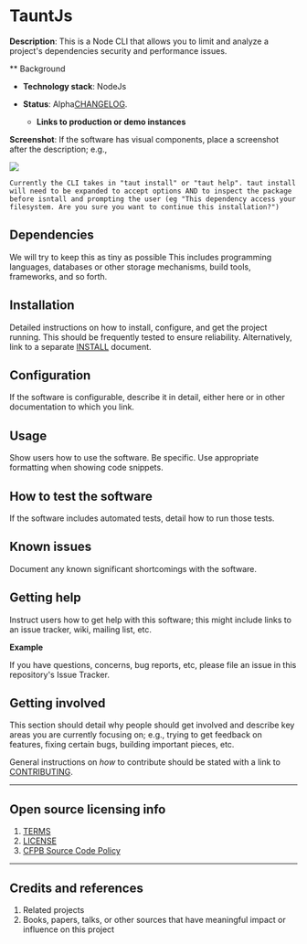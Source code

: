 # TauntJs 

**Description**: This is a Node CLI that allows you to limit and analyze a project's dependencies security and performance issues. 

** Background 
- **Technology stack**: NodeJs

- **Status**:  Alpha[CHANGELOG](CHANGELOG.md).
  - **Links to production or demo instances**
  
**Screenshot**: If the software has visual components, place a screenshot after the description; e.g.,

![](https://raw.githubusercontent.com/cfpb/open-source-project-template/master/screenshot.png)

```
Currently the CLI takes in "taut install" or "taut help". taut install will need to be expanded to accept options AND to inspect the package before isntall and prompting the user (eg "This dependency access your filesystem. Are you sure you want to continue this installation?")
```

## Dependencies

We will try to keep this as tiny as possible
This includes programming languages, databases or other storage mechanisms, build tools, frameworks, and so forth.

## Installation

Detailed instructions on how to install, configure, and get the project running.
This should be frequently tested to ensure reliability. Alternatively, link to
a separate [INSTALL](INSTALL.md) document.

## Configuration

If the software is configurable, describe it in detail, either here or in other documentation to which you link.

## Usage

Show users how to use the software.
Be specific.
Use appropriate formatting when showing code snippets.

## How to test the software

If the software includes automated tests, detail how to run those tests.

## Known issues

Document any known significant shortcomings with the software.

## Getting help

Instruct users how to get help with this software; this might include links to an issue tracker, wiki, mailing list, etc.

**Example**

If you have questions, concerns, bug reports, etc, please file an issue in this repository's Issue Tracker.

## Getting involved

This section should detail why people should get involved and describe key areas you are
currently focusing on; e.g., trying to get feedback on features, fixing certain bugs, building
important pieces, etc.

General instructions on _how_ to contribute should be stated with a link to [CONTRIBUTING](CONTRIBUTING.md).


----

## Open source licensing info
1. [TERMS](TERMS.md)
2. [LICENSE](LICENSE)
3. [CFPB Source Code Policy](https://github.com/cfpb/source-code-policy/)


----

## Credits and references
1. Related projects
2. Books, papers, talks, or other sources that have meaningful impact or influence on this project
